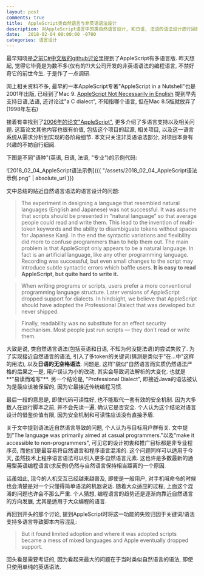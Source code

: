 ```yaml
---
layout: post
comments: true
title:  AppleScript类自然语言与非英语语法设计
description: 对AppleScript语言中的类自然语言设计, 和日语, 法语的语法设计进行回顾和讨论. Review Applescript, which has a grammar close to natural language, and the support for Japanese and French grammars.
date:   2018-02-04 00:00:00 -0700
categories: 语言设计
---
```


最早知晓是[之前C#中文版的github讨论](https://github.com/dotnet/csharplang/issues/993#issuecomment-336165002)里提到了AppleScript有多语言版. 昨天想起, 觉得它毕竟是为数不多(仅有的?)大公司开发的非英语语法的编程语言, 不禁好奇它的前世今生. 于是作了一点调研.

网上相关资料不多, 最早的一本AppleScript专著"AppleScript in a Nutshell"也是2001年出版, 已经到了Mac 9. [AppleScript Not Necessarily in English](https://www.macscripter.net/viewtopic.php?id=24589) 提到早先支持日语,法语, 还讨论过"a C dialect", 不知指哪个语言, 但在Mac 8.5版就放弃了(1998年左右)

接着有幸找到了[2006年的论文"AppleScript"](http://www.cs.utexas.edu/~wcook/Drafts/2006/ashopl.pdf), 更多介绍了多语言支持以及相关问题. 这篇论文其他内容也很有价值, 包括这个项目的起源, 相关项目, 以及这一语言系统从需求分析到实现的各阶段细节. 本文只关注非英语语法部分, 对项目本身有兴趣的不妨自行细阅.

下图是不同"语种"(英语, 日语, 法语, "专业")的示例代码:

![2018_02_04_AppleScript语法示例]({{ "/assets/2018_02_04_AppleScript语法示例.png" | absolute_url }})

文中总结的贴近自然语言语法的语言设计的问题:

> The experiment in designing a language that resembled natural languages (English and Japanese) was not successful. It was assume that scripts should be presented in “natural language” so that average people could read and write them. This lead to the invention of multi-token keywords and the ability to disambiguate tokens without spaces for Japanese Kanji. In the end the syntactic variations and flexibility did more to confuse programmers than to help them out. The main problem is that AppleScript only appears to be a natural language. In fact is an artificial language, like any other programming language. Recording was successful, but even small changes to the script may introduce subtle syntactic errors which baffle users. **It is easy to read AppleScript, but quite hard to write it.**

> When writing programs or scripts, users prefer a more conventional programming language structure. Later versions of AppleScript dropped support for dialects. In hindsight, we believe that AppleScript should have adopted the Professional Dialect that was developed but never shipped.

> Finally, readability was no substitute for an effect security mechanism. Most people just run scripts — they don’t read or write them.

大致是说, 类自然语言语法(包括英语和日语, 不知为何没提法语)的尝试失败了. 为了实现接近自然语言的语法, 引入了多token的关键词(猜测是类似于"在...中"这样的用法), 以及**日语的无空格语法**. 问题是, 这样"貌似"自然语言而实质仍然语法严格的后果之一是, 用户误认为小的改动, 其实会导致词法解析的大变化. 也就是**"易读而难写"**. 另一个结论是, "Professional Dialect", 即接近Java的语法被认为是最应该被保留的, 因为它最接近传统编程习惯.

最后一段的意思是, 即使代码可读性好, 也不能取代一套有效的安全机制. 因为大多数人在运行脚本之前, 并不会先读一遍, 确认它是否安全. 个人认为这个结论对语言设计的借鉴价值有限, 因为安全机制和可读性应该没有直接矛盾.

关于文中提到语法近自然语言导致的问题, 个人认为与目标用户群有关. 文中提到"The language was primarily aimed at casual programmers."以及"make it accessible to non-programmers", 可见它的设计初衷和推广目标都是非专业程序员, 而他们是最容易将自然语言和程序语言混淆的. 这个问题同样可以适用于今天, 虽然技术上程序语言语法可以引入更多自然语言元素. 这也许是多数最新的通用型英语编程语言(求反例)仍然与自然语言保持相当距离的一个原因.

话虽如此, 现今的人机交互已经越来越普及, 即使是一般用户, 对手机喊命令的时候也会清楚是对一个只懂得简单语法的机器说话. 随着大众适应的过程, 上面这个混淆的问题也许会不那么严重. 个人猜想, 编程语言的趋势还是逐渐向靠近自然语言的方向发展, 尤其是适用于大众编程的语言.

再回到开头的那个讨论, 提到AppleScript时将这一功能的失败归因于关键词/语法支持多语言导致脚本内容混乱:

> But it found limited adoption and where it was adopted scripts became a
mess of mixed languages and Apple eventually dropped support.

回头看是需要考证的, 因为看起来最大的问题在于当时类似自然语言的语法, 即使只使用单纯的英语语法.
